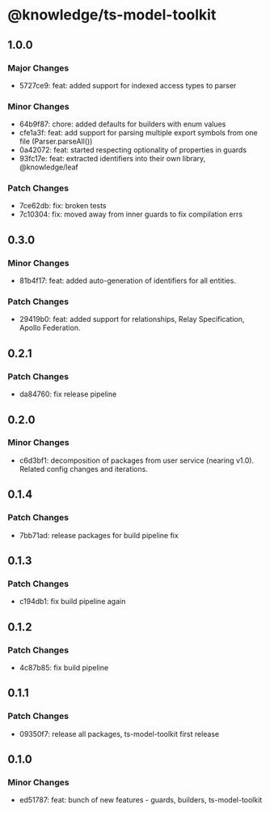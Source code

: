 # @knowledge/ts-model-toolkit

## 1.0.0

### Major Changes

- 5727ce9: feat: added support for indexed access types to parser

### Minor Changes

- 64b9f87: chore: added defaults for builders with enum values
- cfe1a3f: feat: add support for parsing multiple export symbols from one file (Parser.parseAll())
- 0a42072: feat: started respecting optionality of properties in guards
- 93fc17e: feat: extracted identifiers into their own library, @knowledge/leaf

### Patch Changes

- 7ce62db: fix: broken tests
- 7c10304: fix: moved away from inner guards to fix compilation errs

## 0.3.0

### Minor Changes

- 81b4f17: feat: added auto-generation of identifiers for all entities.

### Patch Changes

- 29419b0: feat: added support for relationships, Relay Specification, Apollo Federation.

## 0.2.1

### Patch Changes

- da84760: fix release pipeline

## 0.2.0

### Minor Changes

- c6d3bf1: decomposition of packages from user service (nearing v1.0). Related config changes and iterations.

## 0.1.4

### Patch Changes

- 7bb71ad: release packages for build pipeline fix

## 0.1.3

### Patch Changes

- c194db1: fix build pipeline again

## 0.1.2

### Patch Changes

- 4c87b85: fix build pipeline

## 0.1.1

### Patch Changes

- 09350f7: release all packages, ts-model-toolkit first release

## 0.1.0

### Minor Changes

- ed51787: feat: bunch of new features - guards, builders, ts-model-toolkit
